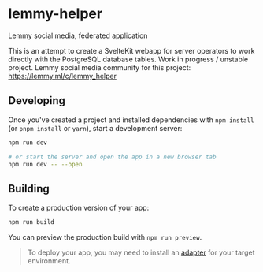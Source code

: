 # lemmy-helper

Lemmy social media, federated application

This is an attempt to create a SvelteKit webapp for server operators to work directly with the PostgreSQL database tables. Work in progress / unstable project. Lemmy social media community for this project: https://lemmy.ml/c/lemmy_helper


## Developing

Once you've created a project and installed dependencies with `npm install` (or `pnpm install` or `yarn`), start a development server:

```bash
npm run dev

# or start the server and open the app in a new browser tab
npm run dev -- --open
```

## Building

To create a production version of your app:

```bash
npm run build
```

You can preview the production build with `npm run preview`.

> To deploy your app, you may need to install an [adapter](https://kit.svelte.dev/docs/adapters) for your target environment.

